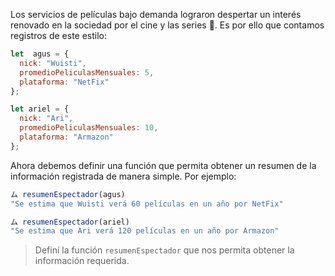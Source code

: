 Los servicios de películas bajo demanda lograron despertar un interés renovado en la sociedad por el cine y las series :movie_camera:. Es por ello que contamos registros de este estilo:

``` javascript
let  agus = {
  nick: "Wuisti",
  promedioPeliculasMensuales: 5,
  plataforma: "NetFix"
};

let ariel = {
  nick: "Ari",
  promedioPeliculasMensuales: 10,
  plataforma: "Armazon"
};
```

Ahora debemos definir una función que permita obtener un resumen de la información registrada de manera simple. Por ejemplo:

``` javascript
ム resumenEspectador(agus)
"Se estima que Wuisti verá 60 películas en un año por NetFix"

ム resumenEspectador(ariel)
"Se estima que Ari verá 120 películas en un año por Armazon"
```

> Definí la función `resumenEspectador` que nos permita obtener la información requerida.